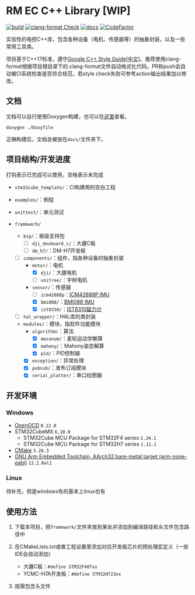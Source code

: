 # RM EC C++ Library [WIP]

[![build](https://github.com/IRobot-EC-2024/ec-cpp-library/actions/workflows/ci_build.yml/badge.svg)](https://github.com/IRobot-EC-2024/ec-cpp-library/actions/workflows/ci_build.yml)
[![clang-format Check](https://github.com/IRobot-EC-2024/ec-cpp-library/actions/workflows/style_check.yml/badge.svg)](https://github.com/IRobot-EC-2024/ec-cpp-library/actions/workflows/style_check.yml)
[![docs](https://github.com/IRobot-EC-2024/ec-cpp-library/actions/workflows/doxygen-gh-pages.yml/badge.svg)](https://github.com/IRobot-EC-2024/ec-cpp-library/actions/workflows/doxygen-gh-pages.yml)
[![CodeFactor](https://www.codefactor.io/repository/github/lunarifish/ec-cpp-library/badge)](https://www.codefactor.io/repository/github/lunarifish/ec-cpp-library)

实验性的电控C++库，包含各种设备（电机、传感器等）的抽象封装，以及一些常用工具类。

项目基于C++17标准，遵守[Google C++ Style Guide](https://google.github.io/styleguide/cppguide.html)[[中文](https://zh-google-styleguide.readthedocs.io/en/latest/google-cpp-styleguide/contents.html)]。推荐使用clang-format根据项目根目录下的.clang-format文件自动格式化代码。PR和push会自动被CI系统检查是否符合规范，若style check失败可参考action输出结果加以修改。

## 文档

文档可以自行使用Doxygen构建，也可以在[这里](https://irobot-ec-2024.github.io/ec-cpp-library/)查看。

```shell
doxygen ./Doxyfile
```

正确构建后，文档会被放在`docs/`文件夹下。

## 项目结构/开发进度

打钩表示已完成可以使用，空格表示未完成

- `stm32cube_template/`：CI构建用的空白工程

- `examples/`：例程

- `unittest/`：单元测试

- `framework/`

  - `bsp/`：板级支持包
    - [ ] `dji_devboard_c/`：大疆C板
    - [ ] `dm_h7/`：DM-H7开发板

  - [ ] `components/`：组件，指各种设备的抽象封装
    - `motor/`：电机
      - [x] `dji/`：大疆电机
      - [ ] `unitree/`：宇树电机
    - `sensor/`：传感器
      - [ ] `icm42688p`：[ICM42688P IMU](https://product.tdk.com.cn/system/files/dam/doc/product/sensor/mortion-inertial/imu/data_sheet/ds-000347-icm-42688-p-v1.6.pdf)
      - [x] `bmi088/`：[BMI088 IMU](https://www.bosch-sensortec.com/media/boschsensortec/downloads/datasheets/bst-bmi088-ds001.pdf)
      - [x] `ist8310/`：[IST8310磁力计](https://tw.isentek.com/userfiles/files/IST8310Datasheet_3DMagneticSensors.pdf)
  
  - [ ] `hal_wrapper/`：HAL库的类封装

  - `modules/`：模块，指软件功能模块
    - `algorithm/`：算法
      - [x] `mecanum/`：麦轮运动学解算
      - [x] `mahony/`：Mahony姿态解算
      - [x] `pid/`：PID控制器
    - [x] `exception/`：异常处理
    - [x] `pubsub/`：发布订阅模块
    - [x] `serial_plotter/`：串口绘图器

## 开发环境

### Windows

- [OpenOCD](https://github.com/openocd-org/openocd/releases/) `0.12.0`
- STM32CubeMX `6.10.0`
  - STM32Cube MCU Package for STM32F4 series `1.24.1`
  - STM32Cube MCU Package for STM32H7 series `1.11.1`
- [CMake](https://cmake.org/download/) `3.28.3`
- [GNU Arm Embedded Toolchain, AArch32 bare-metal target (arm-none-eabi)](https://developer.arm.com/downloads/-/arm-gnu-toolchain-downloads) `13.2.Rel1`

### Linux

待补充，但是windows有的基本上linux也有

## 使用方法

1. 下载本项目，把`framework/`文件夹放到某处并添加到编译路径和头文件包含路径中

2. 在CMakeLists.txt或者工程设置里添加对应开发板芯片的预处理宏定义（一些IDE会自动添加）
   - 大疆C板：`#define STM32F407xx`
   - YCMC-H7A开发板：`#define STM32H723xx`

3. 按需包含头文件
